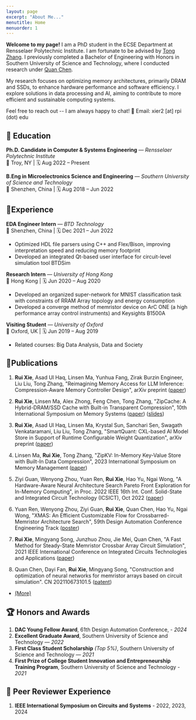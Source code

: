 ```yaml
---
layout: page
excerpt: "About Me..."
menutitle: Home
menuorder: 1
---
```

**Welcome to my page!** I am a PhD student in the ECSE Department at Rensselaer Polytechnic Institute. I am fortunate to be advised by [Tong Zhang](https://sites.ecse.rpi.edu/~tzhang/).
I previously completed a Bachelor of Engineering with Honors in Southern University of Science and Technology, where I conducted research under [Quan Chen](https://sme.sustech.edu.cn/en/index/teacher/neiye/id/40.html).

My research focuses on optimizing memory architectures, primarily DRAM and SSDs, to enhance hardware performance and software efficiency. I explore solutions in data processing and AI, aiming to contribute to more efficient and sustainable computing systems.

Feel free to reach out -- I am always happy to chat!
📧 Email: xier2 [at] rpi (dot) edu

## 🏫 Education
**Ph.D. Candidate in Computer & Systems Engineering** — *Rensselaer Polytechnic Institute*  
   📍 Troy, NY | 🗓️ Aug 2022 – Present

**B.Eng in Microelectronics Science and Engineering** — *Southern University of Science and Technology*  
   📍 Shenzhen, China | 🗓️ Aug 2018 – Jun 2022

## 💼Experience
**EDA Engineer Intern** — *BTD Technology*  
   📍 Shenzhen, China | 🗓️ Dec 2021 – Jun 2022  
   - Optimized HDL file parsers using C++ and Flex/Bison, improving interpretation speed and reducing memory footprint 
   - Developed an integrated Qt-based user interface for circuit-level simulation tool BTDSim

**Research Intern** — *University of Hong Kong*  
   📍 Hong Kong | 🗓️ Jun 2020 – Aug 2020  
   - Developed an organized super-network for MNIST classification task with constraints of RRAM Array topology and energy consumption
   - Developed a converge method of memristor device on ArC ONE (a high performance array control instruments) and Keysights B1500A

**Visiting Student** — *University of Oxford*  
   📍 Oxford, UK | 🗓️ Jun 2019 – Aug 2019  
   - Related courses: Big Data Analysis, Data and Society


<!-- ## 📰News

* **06/2023** Our work accepcted by in ISMM 2023.
* **11/2021** An oral report at IEEE ICTA 2021 (Zhuhai) (Online).
* **09/2021** A work was accepted by [IEEE ICTA 2021](http://www.ieee-icta.net/) -->

## 📕Publications

1. **Rui Xie**, Asad Ul Haq, Linsen Ma, Yunhua Fang, Zirak Burzin Engineer, Liu Liu, Tong Zhang, "Reimagining Memory Access for LLM Inference: Compression-Aware Memory Controller Design", arXiv preprint ([paper](https://arxiv.org/abs/2503.18869))

2. **Rui Xie**, Linsen Ma, Alex Zhong, Feng Chen, Tong Zhang, "ZipCache: A Hybrid-DRAM/SSD Cache with Built-in Transparent Compression", 10th International Symposium on Memory Systems ([paper](doc/ZipCache_v1-2.pdf)) ([slides](doc/2024-10-01-zipcache.pdf))

3. **Rui Xie**, Asad Ul Haq, Linsen Ma, Krystal Sun, Sanchari Sen, Swagath Venkataramani, Liu Liu, Tong Zhang, "SmartQuant: CXL-based AI Model Store in Support of Runtime Configurable Weight Quantization", arXiv preprint ([paper](https://arxiv.org/abs/2407.15866))

4. Linsen Ma, **Rui Xie**, Tong Zhang, "ZipKV: In-Memory Key-Value Store with Built-In Data Compression", 2023 International Symposium on Memory Management ([paper](https://dl.acm.org/doi/abs/10.1145/3591195.3595273))

5. Ziyi Guan, Wenyong Zhou, Yuan Ren, **Rui Xie**, Hao Yu, Ngai Wong, "A Hardware-Aware Neural Architecture Search Pareto Front Exploration for In-Memory Computing", in Proc. 2022 IEEE 16th Int. Conf. Solid-State and Integrated Circuit Technology (ICSICT), Oct 2022 ([paper](https://ieeexplore.ieee.org/document/9963263))

6. Yuan Ren, Wenyong Zhou, Ziyi Guan, **Rui Xie**, Quan Chen, Hao Yu, Ngai Wong, "XMAS: An Efficient Customizable Flow for Crossbarred-Memristor Architecture Search", 59th Design Automation Conference Engineering Track ([poster](https://59dac.conference-program.com/presentation/?id=ETPOST157&sess=sess187))

7. **Rui Xie**, Mingyang Song, Junzhuo Zhou, Jie Mei, Quan Chen, "A Fast Method for Steady-State Memristor Crossbar Array Circuit Simulation", 2021 IEEE International Conference on Integrated Circuits Technologies and Applications ([paper](https://ieeexplore.ieee.org/document/9661817))

8. Quan Chen, Dayi Fan, **Rui Xie**, Mingyang Song, "Construction and optimization of neural networks for memristor arrays based on circuit simulation". CN 202110673101.5 ([patent](https://patents.google.com/patent/CN113570048B))

* [(More)](publications.md)


## 🏆 Honors and Awards

1. **DAC Young Fellow Award**, 61th Design Automation Conference, - *2024*
2. **Excellent Graduate Award**, Southern University of Science and Technology — *2022*
3. **First Class Student Scholarship** *(Top 5%)*, Southern University of Science and Technology — *2021*
4. **First Prize of College Student Innovation and Entrepreneurship Training Program**, Southern University of Science and Technology - *2021*

## 📒 Peer Reviewer Experience
1. **IEEE International Symposium on Circuits and Systems** - 2022, 2023, 2024

<!-- * Excellent Graduate in Southern University of Science and Technology, Jun. 2022
* Graduation with Honor: College Graduate Excellence Award, Jun. 2022
* First Class of the Merit Student Scholarship, Sep. 2021
* First Prize of College Student Innovation and Entrepreneurship Training Program, Mar. 2021 -->


<!-- (Last Updated Jan. 2024) -->

<!-- <div align=center>You are the No. <a href='https://www.counter12.com'><img src='https://www.counter12.com/img-Ay4w35cD6aCbb3Z4-22.gif' border='0' alt='free counter'></a> vistor of my homepage.<script type='text/javascript' src='https://www.counter12.com/ad.js?id=Ay4w35cD6aCbb3Z4'></script></div> -->

<!-- --- -->

<!-- for rickxie.cn -->

<script type='text/javascript' id='clustrmaps' src='//cdn.clustrmaps.com/map_v2.js?cl=ffffff&w=300&t=n&d=3p-vIrt5cRJ99hVpVm3E0PmXHIg3YvSe4uSxEE5vp7Q'></script>



<!-- <a class="twitter-timeline" data-width="800" data-height="600" data-theme="light" href="https://twitter.com/RickXie10?ref_src=twsrc%5Etfw">Tweets by RickXie10</a> <script async src="https://platform.twitter.com/widgets.js" charset="utf-8"></script> -->
